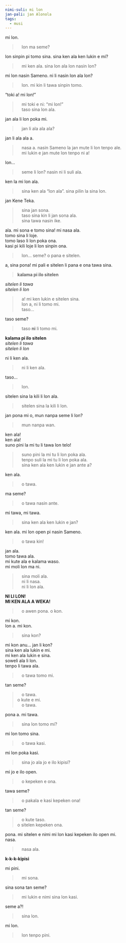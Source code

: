 ```yaml
---
nimi-suli: mi lon
jan-pali: jan Alonola
tags:
  - musi
---
```

<style>
.nimi blockquote {
  width: 100%;
  text-align: right;
  border-inline-start: 0;
  margin: 0;
}

.nimi blockquote p {
  margin: 0;
}
</style>

mi lon.
> lon ma seme?

lon sinpin pi tomo sina. sina ken ala ken lukin e mi?
> mi ken ala. sina lon ala lon nasin lon?

mi lon nasin Sameno. ni li nasin lon ala lon?
> lon. mi kin li tawa sinpin tomo.

“toki a! mi lon!”
> mi toki e ni: “mi lon!”  
> taso sina lon ala.

jan ala li lon poka mi.
> jan li ala ala ala?

jan li ala ala a.
> nasa a. nasin Sameno la jan mute li lon tenpo ale.  
> mi lukin e jan mute lon tenpo ni a!

lon…
> seme li lon? nasin ni li suli ala.

ken la mi lon ala.
> sina ken ala “lon ala”. sina pilin la sina lon.

jan Kene Teka.
> sina jan sona.  
> taso sina kin li jan sona ala.  
> sina tawa nasin ike.

ala. mi sona e tomo sina! mi nasa ala.  
tomo sina li loje.  
tomo laso li lon poka ona.  
kasi pi kili loje li lon sinpin ona.
> lon... seme? o pana e sitelen.

a, sina pona! mi pali e sitelen li pana e ona tawa sina.
> **kalama pi ilo sitelen**

*sitelen li tawa*  
*sitelen li lon*
> a! mi ken lukin e sitelen sina.  
> lon a, ni li tomo mi.  
> taso…

taso seme?
> taso __ni__ li tomo mi.

**kalama pi ilo sitelen**  
*sitelen li tawa*  
*sitelen li lon* 

ni li ken ala.
> ni li ken ala.

taso…
> lon.

sitelen sina la kili li lon ala.
> sitelen sina la kili li lon.

jan pona mi o, mun nanpa seme li lon?
> mun nanpa wan.

ken ala!  
ken ala!  
suno pini la mi tu li tawa lon telo!
> suno pini la mi tu li lon poka ala.  
> tenpo suli la mi tu li lon poka ala.  
> sina ken ala ken lukin e jan ante a?

ken ala.
> o tawa.

ma seme?
> o tawa nasin ante.

mi tawa, mi tawa.
> sina ken ala ken lukin e jan?

ken ala. mi lon open pi nasin Sameno.
> o tawa kin!

jan ala.  
tomo tawa ala.  
mi kute ala e kalama waso.  
mi moli lon ma ni.
> sina moli ala.  
> ni li nasa.  
> ni li lon ala.

**NI LI LON!**  
**MI KEN ALA A WEKA!**
> o awen pona. o kon.

mi kon.  
lon a. mi kon.
> sina kon?  

mi kon anu… jan li kon?  
sina ken ala lukin e mi.  
mi ken ala lukin e sina.  
soweli ala li lon.  
tenpo li tawa ala.
> o tawa tomo mi.

tan seme?
> o tawa.  
> o kute e mi.  
> o tawa.

pona a. mi tawa.
> sina lon tomo mi?

mi lon tomo sina.
> o tawa kasi.

mi lon poka kasi.
> sina jo ala jo e ilo kipisi?

mi jo e ilo open.
> o kepeken e ona.

tawa seme?
> o pakala e kasi kepeken ona!

tan seme?
> o kute taso.  
> o sitelen kepeken ona.

pona. mi sitelen e nimi mi lon kasi kepeken ilo open mi.  
nasa.
> nasa ala.

**k-k-k-kipisi**

mi pini.
> mi sona.

sina sona tan seme?
> mi lukin e nimi sina lon kasi.

seme a?!
> sina lon.

mi lon.
> lon tenpo pini.
